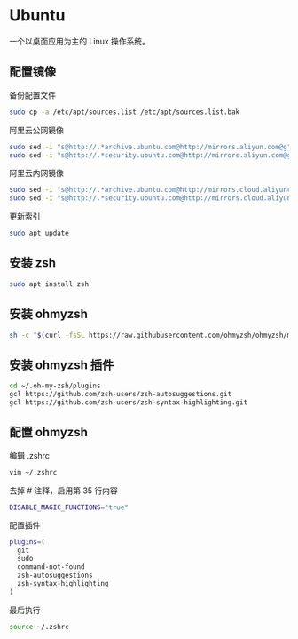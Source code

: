 # Ubuntu

一个以桌面应用为主的 Linux 操作系统。

## 配置镜像

备份配置文件

```bash
sudo cp -a /etc/apt/sources.list /etc/apt/sources.list.bak
```

阿里云公网镜像

```bash
sudo sed -i "s@http://.*archive.ubuntu.com@http://mirrors.aliyun.com@g" /etc/apt/sources.list
sudo sed -i "s@http://.*security.ubuntu.com@http://mirrors.aliyun.com@g" /etc/apt/sources.list
```

阿里云内网镜像

```bash
sudo sed -i "s@http://.*archive.ubuntu.com@http://mirrors.cloud.aliyuncs.com@g" /etc/apt/sources.list
sudo sed -i "s@http://.*security.ubuntu.com@http://mirrors.cloud.aliyuncs.com@g" /etc/apt/sources.list
```

更新索引

```bash
sudo apt update
```

## 安装 zsh

```bash
sudo apt install zsh
```

## 安装 ohmyzsh

```bash
sh -c "$(curl -fsSL https://raw.githubusercontent.com/ohmyzsh/ohmyzsh/master/tools/install.sh)"
```

## 安装 ohmyzsh 插件

```bash
cd ~/.oh-my-zsh/plugins
gcl https://github.com/zsh-users/zsh-autosuggestions.git
gcl https://github.com/zsh-users/zsh-syntax-highlighting.git
```

## 配置 ohmyzsh

编辑 .zshrc

```bash
vim ~/.zshrc
```

去掉 # 注释，启用第 35 行内容

```bash
DISABLE_MAGIC_FUNCTIONS="true"
```

配置插件

```bash
plugins=(
  git
  sudo
  command-not-found
  zsh-autosuggestions
  zsh-syntax-highlighting
)
```

最后执行

```bash
source ~/.zshrc
```
